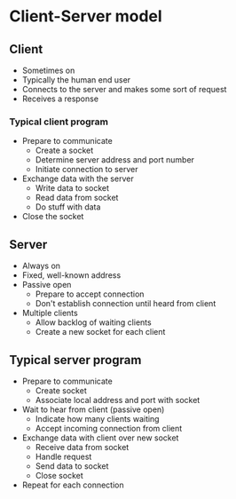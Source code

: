 # Client-Server model
## Client
* Sometimes on
* Typically the human end user
* Connects to the server and makes some sort of request
* Receives a response
### Typical client program
* Prepare to communicate
	* Create a socket
	* Determine server address and port number
	* Initiate connection to server
* Exchange data with the server
	* Write data to socket
	* Read data from socket
	* Do stuff with data
* Close the socket
## Server
* Always on
* Fixed, well-known address
* Passive open
	* Prepare to accept connection
	* Don't establish connection until heard from client
* Multiple clients
	* Allow backlog of waiting clients
	* Create a new socket for each client 
## Typical server program
* Prepare to communicate
	* Create socket
	* Associate local address and port with socket
* Wait to hear from client (passive open)
	* Indicate how many clients waiting
	* Accept incoming connection from client
* Exchange data with client over new socket
	* Receive data from socket
	* Handle request
	* Send data to socket
	* Close socket
* Repeat for each connection
